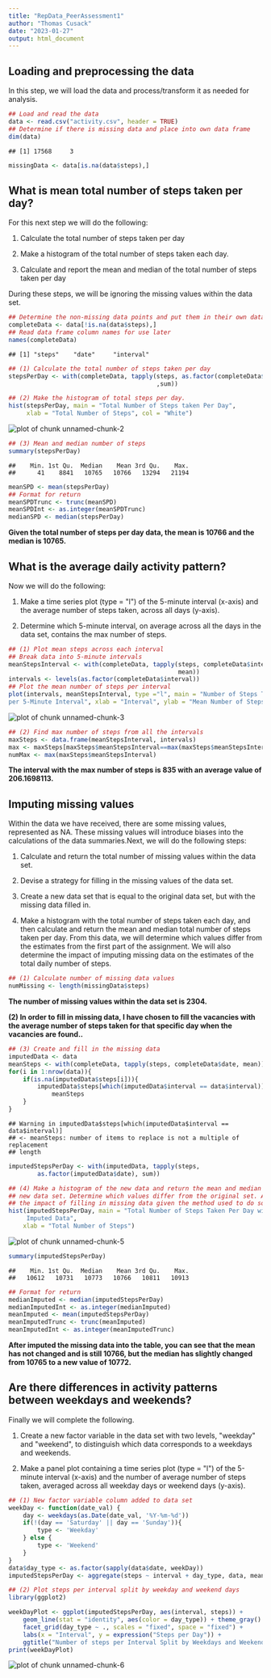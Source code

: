 ```yaml
---
title: "RepData_PeerAssessment1"
author: "Thomas Cusack"
date: "2023-01-27"
output: html_document
---
```


## Loading and preprocessing the data
In this step, we will load the data and process/transform it as needed
for analysis.


```r
## Load and read the data
data <- read.csv("activity.csv", header = TRUE)
## Determine if there is missing data and place into own data frame
dim(data)
```

```
## [1] 17568     3
```

```r
missingData <- data[is.na(data$steps),]
```

## What is mean total number of steps taken per day?
For this next step we will do the following:

1. Calculate the total number of steps taken per day

2. Make a histogram of the total number of steps taken each day.

3. Calculate and report the mean and median of the total number of steps taken 
per day

During these steps, we will be ignoring the missing values within the data set.


```r
## Determine the non-missing data points and put them in their own data frame
completeData <- data[!is.na(data$steps),]
## Read data frame column names for use later
names(completeData)
```

```
## [1] "steps"    "date"     "interval"
```

```r
## (1) Calculate the total number of steps taken per day
stepsPerDay <- with(completeData, tapply(steps, as.factor(completeData$date)
                                         ,sum))

## (2) Make the histogram of total steps per day.
hist(stepsPerDay, main = "Total Number of Steps taken Per Day", 
     xlab = "Total Number of Steps", col = "White")
```

![plot of chunk unnamed-chunk-2](figure/unnamed-chunk-2-1.png)

```r
## (3) Mean and median number of steps
summary(stepsPerDay)
```

```
##    Min. 1st Qu.  Median    Mean 3rd Qu.    Max. 
##      41    8841   10765   10766   13294   21194
```

```r
meanSPD <- mean(stepsPerDay)
## Format for return
meanSPDTrunc <- trunc(meanSPD)
meanSPDInt <- as.integer(meanSPDTrunc)
medianSPD <- median(stepsPerDay)
```
**Given the total number of steps per day data, the mean is 10766 
and the median is 10765.**

## What is the average daily activity pattern?
Now we will do the following:

1. Make a time series plot (type = "l") of the 5-minute interval (x-axis) and 
the average number of steps taken, across all days (y-axis).

2. Determine which 5-minute interval, on average across all the days in the data
set, contains the max number of steps.


```r
## (1) Plot mean steps across each interval
## Break data into 5-minute intervals
meanStepsInterval <- with(completeData, tapply(steps, completeData$interval, 
                                               mean))
intervals <- levels(as.factor(completeData$interval))
## Plot the mean number of steps per interval
plot(intervals, meanStepsInterval, type ="l", main = "Number of Steps Taken 
per 5-Minute Interval", xlab = "Interval", ylab = "Mean Number of Steps")
```

![plot of chunk unnamed-chunk-3](figure/unnamed-chunk-3-1.png)

```r
## (2) Find max number of steps from all the intervals
maxSteps <- data.frame(meanStepsInterval, intervals)
max <- maxSteps[maxSteps$meanStepsInterval==max(maxSteps$meanStepsInterval),][2]
numMax <- max(maxSteps$meanStepsInterval)
```
**The interval with the max number of steps is 835 with an average value of 
206.1698113.**

## Imputing missing values
Within the data we have received, there are some missing values, represented as 
NA. These missing values will introduce biases into the calculations of the 
data summaries.Next, we will do the following steps:

1. Calculate and return the total number of missing values within the data set.

2. Devise a strategy for filling in the missing values of the data set.

3. Create a new data set that is equal to the original data set, but with the 
missing data filled in.

4. Make a histogram with the total number of steps taken each day, and then 
calculate and return the mean and median total number of steps taken per day. 
From this data, we will determine which values differ from the estimates from 
the first part of the assignment. We will also determine the impact of imputing 
missing data on the estimates of the total daily number of steps.


```r
## (1) Calculate number of missing data values
numMissing <- length(missingData$steps)
```
**The number of missing values within the data set is 2304.**

**(2) In order to fill in missing data, I have chosen to fill the vacancies 
with the average number of steps taken for that specific day when the vacancies 
are found..**

```r
## (3) Create and fill in the missing data
imputedData <- data
meanSteps <- with(completeData, tapply(steps, completeData$date, mean))
for(i in 1:nrow(data)){
    if(is.na(imputedData$steps[i])){
        imputedData$steps[which(imputedData$interval == data$interval)] <- 
            meanSteps
    }
}
```

```
## Warning in imputedData$steps[which(imputedData$interval == data$interval)]
## <- meanSteps: number of items to replace is not a multiple of replacement
## length
```

```r
imputedStepsPerDay <- with(imputedData, tapply(steps, 
        as.factor(imputedData$date), sum))

## (4) Make a histogram of the new data and return the mean and median of the 
## new data set. Determine which values differ from the original set. Analyze 
## the impact of filling in missing data given the method used to do so.
hist(imputedStepsPerDay, main = "Total Number of Steps Taken Per Day with 
     Imputed Data",
    xlab = "Total Number of Steps")
```

![plot of chunk unnamed-chunk-5](figure/unnamed-chunk-5-1.png)

```r
summary(imputedStepsPerDay)
```

```
##    Min. 1st Qu.  Median    Mean 3rd Qu.    Max. 
##   10612   10731   10773   10766   10811   10913
```

```r
## Format for return
medianImputed <- median(imputedStepsPerDay)
medianImputedInt <- as.integer(medianImputed)
meanImputed <- mean(imputedStepsPerDay)
meanImputedTrunc <- trunc(meanImputed)
meanImputedInt <- as.integer(meanImputedTrunc)
```
**After imputed the missing data into the table, you can see that the mean has 
not changed and is still 10766, but the median has slightly changed 
from 10765 to a new value of 10772.**

## Are there differences in activity patterns between weekdays and weekends?
Finally we will complete the following.

1. Create a new factor variable in the data set with two levels, "weekday" and
"weekend", to distinguish which data corresponds to a weekdays and weekends.

2. Make a panel plot containing a time series plot (type = "l") of the 5-minute
interval (x-axis) and the number of average number of steps taken, averaged 
across all weekday days or weekend days (y-axis). 


```r
## (1) New factor variable column added to data set
weekDay <- function(date_val) {
    day <- weekdays(as.Date(date_val, '%Y-%m-%d'))
    if(!(day == 'Saturday' || day == 'Sunday')){
        type <- 'Weekday'
    } else {
        type <- 'Weekend'
    }
}
data$day_type <- as.factor(sapply(data$date, weekDay))
imputedStepsPerDay <- aggregate(steps ~ interval + day_type, data, mean)

## (2) Plot steps per interval split by weekday and weekend days
library(ggplot2)

weekDayPlot <- ggplot(imputedStepsPerDay, aes(interval, steps)) +
    geom_line(stat = "identity", aes(color = day_type)) + theme_gray() +
    facet_grid(day_type ~ ., scales = "fixed", space = "fixed") +
    labs(x = "Interval", y = expression("Steps per Day")) +
    ggtitle("Number of steps per Interval Split by Weekdays and Weekends")
print(weekDayPlot)
```

![plot of chunk unnamed-chunk-6](figure/unnamed-chunk-6-1.png)
